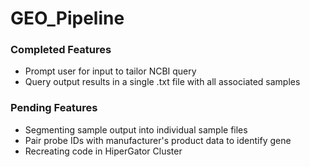 # GEO_Pipeline

### Completed Features

- Prompt user for input to tailor NCBI query
- Query output results in a single .txt file with all associated samples

### Pending Features

- Segmenting sample output into individual sample files
- Pair probe IDs with manufacturer's product data to identify gene
- Recreating code in HiperGator Cluster